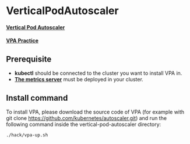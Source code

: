 # VerticalPodAutoscaler
#### [Vertical Pod Autoscaler](https://github.com/kubernetes/autoscaler/tree/master/vertical-pod-autoscaler)
#### [VPA Practice](https://haereeroo.tistory.com/25)
## Prerequisite
* **kubectl** should be connected to the cluster you want to install VPA in.
* **[The metrics server](https://github.com/kubernetes-sigs/metrics-server)** must be deployed in your cluster. 
## Install command

To install VPA, please download the source code of VPA (for example with git clone https://github.com/kubernetes/autoscaler.git) and run the following command inside the vertical-pod-autoscaler directory:
```
./hack/vpa-up.sh
```
